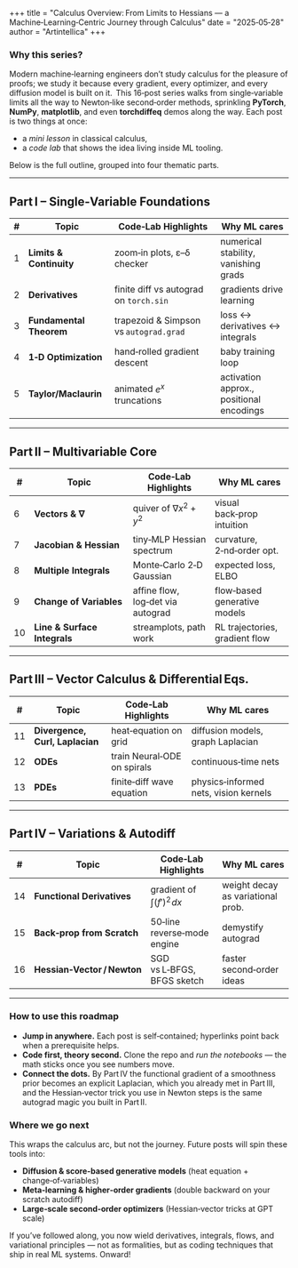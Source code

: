 +++
title = "Calculus Overview: From Limits to Hessians — a Machine‑Learning‑Centric Journey through Calculus"
date  = "2025‑05‑28"
author = "Artintellica"
+++

### Why this series?

Modern machine‑learning engineers don’t study calculus for the pleasure of
proofs; we study it because every gradient, every optimizer, and every diffusion
model is built on it.  This 16‑post series walks from single‑variable limits all
the way to Newton‑like second‑order methods, sprinkling **PyTorch**, **NumPy**,
**matplotlib**, and even **torchdiffeq** demos along the way. Each post is two
things at once:

- a _mini lesson_ in classical calculus,
- a _code lab_ that shows the idea living inside ML tooling.

Below is the full outline, grouped into four thematic parts.

---

## Part I – Single‑Variable Foundations

| #   | Topic                   | Code‑Lab Highlights                    | Why ML cares                             |
| --- | ----------------------- | -------------------------------------- | ---------------------------------------- |
| 1   | **Limits & Continuity** | zoom‐in plots, ε–δ checker             | numerical stability, vanishing grads     |
| 2   | **Derivatives**         | finite diff vs autograd on `torch.sin` | gradients drive learning                 |
| 3   | **Fundamental Theorem** | trapezoid & Simpson vs `autograd.grad` | loss ↔ derivatives ↔ integrals         |
| 4   | **1‑D Optimization**    | hand‑rolled gradient descent           | baby training loop                       |
| 5   | **Taylor/Maclaurin**    | animated $e^{x}$ truncations           | activation approx., positional encodings |

---

## Part II – Multivariable Core

| #   | Topic                        | Code‑Lab Highlights               | Why ML cares                   |
| --- | ---------------------------- | --------------------------------- | ------------------------------ |
| 6   | **Vectors & ∇**              | quiver of ∇$x^2+y^2$              | visual back‑prop intuition     |
| 7   | **Jacobian & Hessian**       | tiny‑MLP Hessian spectrum         | curvature, 2‑nd‑order opt.     |
| 8   | **Multiple Integrals**       | Monte‑Carlo 2‑D Gaussian          | expected loss, ELBO            |
| 9   | **Change of Variables**      | affine flow, log‑det via autograd | flow‑based generative models   |
| 10  | **Line & Surface Integrals** | streamplots, path work            | RL trajectories, gradient flow |

---

## Part III – Vector Calculus & Differential Eqs.

| #   | Topic                           | Code‑Lab Highlights         | Why ML cares                          |
| --- | ------------------------------- | --------------------------- | ------------------------------------- |
| 11  | **Divergence, Curl, Laplacian** | heat‑equation on grid       | diffusion models, graph Laplacian     |
| 12  | **ODEs**                        | train Neural‑ODE on spirals | continuous‑time nets                  |
| 13  | **PDEs**                        | finite‑diff wave equation   | physics‑informed nets, vision kernels |

---

## Part IV – Variations & Autodiff

| #   | Topic                       | Code‑Lab Highlights           | Why ML cares                      |
| --- | --------------------------- | ----------------------------- | --------------------------------- |
| 14  | **Functional Derivatives**  | gradient of $\int (f')^2\!dx$ | weight decay as variational prob. |
| 15  | **Back‑prop from Scratch**  | 50‑line reverse‑mode engine   | demystify autograd                |
| 16  | **Hessian‑Vector / Newton** | SGD vs L‑BFGS, BFGS sketch    | faster second‑order ideas         |

---

### How to use this roadmap

- **Jump in anywhere.** Each post is self‑contained; hyperlinks point back when
  a prerequisite helps.
- **Code first, theory second.** Clone the repo and _run the notebooks_ — the
  math sticks once you see numbers move.
- **Connect the dots.** By Part IV the functional gradient of a smoothness prior
  becomes an explicit Laplacian, which you already met in Part III, and the
  Hessian‑vector trick you use in Newton steps is the same autograd magic you
  built in Part II.

### Where we go next

This wraps the calculus arc, but not the journey. Future posts will spin these
tools into:

- **Diffusion & score‑based generative models** (heat equation +
  change‑of‑variables)
- **Meta‑learning & higher‑order gradients** (double backward on your scratch
  autodiff)
- **Large‑scale second‑order optimizers** (Hessian‑vector tricks at GPT scale)

If you’ve followed along, you now wield derivatives, integrals, flows, and
variational principles — not as formalities, but as coding techniques that ship
in real ML systems. Onward!
